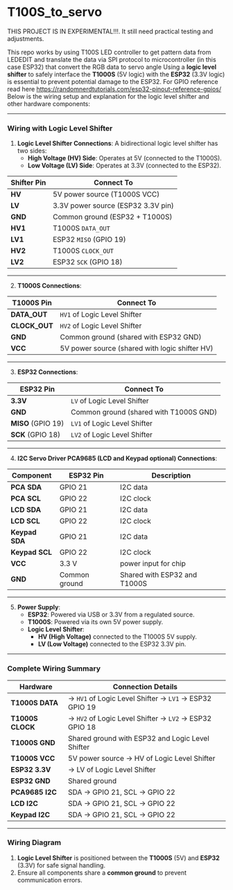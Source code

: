 # T100S_to_servo
THIS PROJECT IS IN EXPERIMENTAL!!!. It still need practical testing and adjustments.

This repo works by using T100S LED controller to get pattern data from LEDEDIT and translate the data via SPI protocol to microcontroller (in this case ESP32) that convert the RGB data to servo angle
Using a **logic level shifter** to safely interface the **T1000S** (5V logic) with the **ESP32** (3.3V logic) is essential to prevent potential damage to the ESP32. For GPIO reference read here https://randomnerdtutorials.com/esp32-pinout-reference-gpios/
Below is the wiring setup and explanation for the logic level shifter and other hardware components:

---

### **Wiring with Logic Level Shifter**

1. **Logic Level Shifter Connections**:
   A bidirectional logic level shifter has two sides:
   - **High Voltage (HV) Side**: Operates at 5V (connected to the T1000S).
   - **Low Voltage (LV) Side**: Operates at 3.3V (connected to the ESP32).

| Shifter Pin | Connect To                         |
|-------------|------------------------------------|
| **HV**      | 5V power source (T1000S VCC)      |
| **LV**      | 3.3V power source (ESP32 3.3V pin)|
| **GND**     | Common ground (ESP32 + T1000S)    |
| **HV1**     | T1000S `DATA_OUT`                 |
| **LV1**     | ESP32 `MISO` (GPIO 19)            |
| **HV2**     | T1000S `CLOCK_OUT`                |
| **LV2**     | ESP32 `SCK` (GPIO 18)             |

---

2. **T1000S Connections**:

| T1000S Pin   | Connect To                              |
|--------------|-----------------------------------------|
| **DATA_OUT** | `HV1` of Logic Level Shifter            |
| **CLOCK_OUT**| `HV2` of Logic Level Shifter            |
| **GND**      | Common ground (shared with ESP32 GND)   |
| **VCC**      | 5V power source (shared with logic shifter HV) |

---

3. **ESP32 Connections**:

| ESP32 Pin    | Connect To                              |
|--------------|-----------------------------------------|
| **3.3V**     | `LV` of Logic Level Shifter             |
| **GND**      | Common ground (shared with T1000S GND)  |
| **MISO** (GPIO 19)| `LV1` of Logic Level Shifter        |
| **SCK** (GPIO 18)| `LV2` of Logic Level Shifter         |

---

4. **I2C Servo Driver PCA9685 (LCD and Keypad optional) Connections**:

| Component     | ESP32 Pin          | Description          |
|---------------|---------------------|----------------------|
| **PCA SDA**   | GPIO 21             | I2C data             |
| **PCA SCL**   | GPIO 22             | I2C clock            |
| **LCD SDA**   | GPIO 21             | I2C data             |
| **LCD SCL**   | GPIO 22             | I2C clock            |
| **Keypad SDA**| GPIO 21             | I2C data             |
| **Keypad SCL**| GPIO 22             | I2C clock            |
| **VCC**       | 3.3 V               | power input for chip |
| **GND**       | Common ground       | Shared with ESP32 and T1000S |

---

5. **Power Supply**:
   - **ESP32**: Powered via USB or 3.3V from a regulated source.
   - **T1000S**: Powered via its own 5V power supply.
   - **Logic Level Shifter**:
     - **HV (High Voltage)** connected to the T1000S 5V supply.
     - **LV (Low Voltage)** connected to the ESP32 3.3V pin.

---

### **Complete Wiring Summary**

| Hardware         | Connection Details                                     |
|------------------|--------------------------------------------------------|
| **T1000S DATA**  | → `HV1` of Logic Level Shifter → `LV1` → ESP32 GPIO 19 |
| **T1000S CLOCK** | → `HV2` of Logic Level Shifter → `LV2` → ESP32 GPIO 18 |
| **T1000S GND**   | Shared ground with ESP32 and Logic Level Shifter       |
| **T1000S VCC**   | 5V power source → HV of Logic Level Shifter            |
| **ESP32 3.3V**   | → LV of Logic Level Shifter                            |
| **ESP32 GND**    | Shared ground                                          |
| **PCA9685 I2C**  | SDA → GPIO 21, SCL → GPIO 22                           |
| **LCD I2C**      | SDA → GPIO 21, SCL → GPIO 22                           |
| **Keypad I2C**   | SDA → GPIO 21, SCL → GPIO 22                           |

---

### **Wiring Diagram**

1. **Logic Level Shifter** is positioned between the **T1000S** (5V) and **ESP32** (3.3V) for safe signal handling.
2. Ensure all components share a **common ground** to prevent communication errors.
